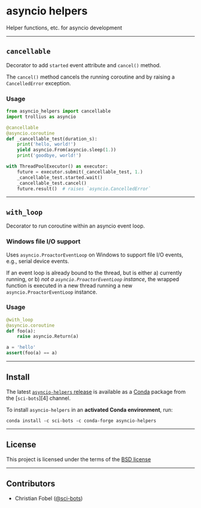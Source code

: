 # asyncio helpers #

Helper functions, etc. for asyncio development

-------------------------------------------------------------------------------

`cancellable`
-------------

Decorator to add `started` event attribute and `cancel()` method.

The `cancel()` method cancels the running coroutine and by raising a
`CancelledError` exception.

### Usage

```python
from asyncio_helpers import cancellable
import trollius as asyncio

@cancellable
@asyncio.coroutine
def _cancellable_test(duration_s):
    print('hello, world!')
    yield asyncio.From(asyncio.sleep(1.))
    print('goodbye, world!')

with ThreadPoolExecutor() as executor:
    future = executor.submit(_cancellable_test, 1.)
    _cancellable_test.started.wait()
    _cancellable_test.cancel()
    future.result()  # raises `asyncio.CancelledError`
```

-------------------------------------------------------------------------------

`with_loop`
-----------

Decorator to run coroutine within an asyncio event loop.

### Windows file I/O support

Uses `asyncio.ProactorEventLoop` on Windows to support file I/O events, e.g.,
serial device events.

If an event loop is already bound to the thread, but is either a) currently
running, or b) *not a `asyncio.ProactorEventLoop` instance*, the wrapped
function is executed in a new thread running a new `asyncio.ProactorEventLoop`
instance.

### Usage

```python
@with_loop
@asyncio.coroutine
def foo(a):
    raise asyncio.Return(a)

a = 'hello'
assert(foo(a) == a)
```

-------------------------------------------------------------------------------

Install
-------

The latest [`asyncio-helpers` release][3] is available as a
[Conda][2] package from the [`sci-bots`][4] channel.

To install `asyncio-helpers` in an **activated Conda environment**, run:

    conda install -c sci-bots -c conda-forge asyncio-helpers

-------------------------------------------------------------------------------

License
-------

This project is licensed under the terms of the [BSD license](/LICENSE.md)

-------------------------------------------------------------------------------

Contributors
------------

 - Christian Fobel ([@sci-bots](https://github.com/sci-bots))


[1]: https://www.arduino.cc/en/Reference/HomePage
[2]: http://www.scons.org/
[3]: https://github.com/sci-bots/asyncio-helpers
